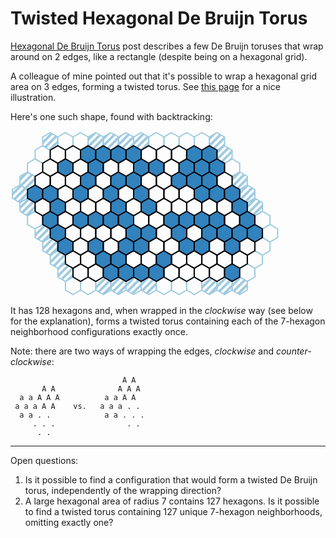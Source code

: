 # Twisted Hexagonal De Bruijn Torus

[Hexagonal De Bruijn Torus](../2024-04-20/hexagonal-de-bruijn-torus.md) post describes a few De Bruijn toruses that wrap around on 2 edges, like a rectangle (despite being on a hexagonal grid).

A colleague of mine pointed out that it's possible to wrap a hexagonal grid area on 3 edges, forming a twisted torus. See [this page](https://math.stackexchange.com/questions/53454/wrapped-hexagon-topology) for a nice illustration.

Here's one such shape, found with backtracking:

<svg xmlns="http://www.w3.org/2000/svg" width="430" height="265" style="stroke-width:2;stroke:black;fill:transparent;text-anchor:middle">
<defs>
<pattern id="hatch" width="8" height="8" patternTransform="rotate(45 0 0)" patternUnits="userSpaceOnUse">
<line x1="0" y1="0" x2="0" y2="10" style="stroke:#9ecae1; stroke-width:8"/>
</pattern>
</defs>
<polygon points="39.4,45.0 51.5,52.0 51.5,66.0 39.4,73.0 27.2,66.0 27.2,52.0" stroke="#9ecae1"/>
<polygon points="27.2,66.0 39.4,73.0 39.4,87.0 27.2,94.0 15.1,87.0 15.1,73.0" stroke="#9ecae1" fill="url(#hatch)"/>
<polygon points="221.2,234.0 233.4,241.0 233.4,255.0 221.2,262.0 209.1,255.0 209.1,241.0" stroke="#9ecae1" fill="url(#hatch)"/>
<polygon points="27.2,108.0 39.4,115.0 39.4,129.0 27.2,136.0 15.1,129.0 15.1,115.0" stroke="#9ecae1" fill="url(#hatch)"/>
<polygon points="172.7,234.0 184.9,241.0 184.9,255.0 172.7,262.0 160.6,255.0 160.6,241.0" stroke="#9ecae1" fill="url(#hatch)"/>
<polygon points="39.4,129.0 51.5,136.0 51.5,150.0 39.4,157.0 27.2,150.0 27.2,136.0" stroke="#9ecae1"/>
<polygon points="75.7,192.0 87.9,199.0 87.9,213.0 75.7,220.0 63.6,213.0 63.6,199.0" stroke="#9ecae1" fill="url(#hatch)"/>
<polygon points="124.2,234.0 136.4,241.0 136.4,255.0 124.2,262.0 112.1,255.0 112.1,241.0" stroke="#9ecae1"/>
<polygon points="87.9,213.0 100.0,220.0 100.0,234.0 87.9,241.0 75.7,234.0 75.7,220.0" stroke="#9ecae1" fill="url(#hatch)"/>
<polygon points="342.5,24.0 354.6,31.0 354.6,45.0 342.5,52.0 330.4,45.0 330.4,31.0" stroke="#9ecae1" fill="url(#hatch)"/>
<polygon points="306.1,3.0 318.2,10.0 318.2,24.0 306.1,31.0 294.0,24.0 294.0,10.0" stroke="#9ecae1"/>
<polygon points="354.6,45.0 366.7,52.0 366.7,66.0 354.6,73.0 342.5,66.0 342.5,52.0" stroke="#9ecae1"/>
<polygon points="391.0,108.0 403.1,115.0 403.1,129.0 391.0,136.0 378.9,129.0 378.9,115.0" stroke="#9ecae1" fill="url(#hatch)"/>
<polygon points="257.6,3.0 269.7,10.0 269.7,24.0 257.6,31.0 245.5,24.0 245.5,10.0" stroke="#9ecae1"/>
<polygon points="403.1,129.0 415.2,136.0 415.2,150.0 403.1,157.0 391.0,150.0 391.0,136.0" stroke="#9ecae1"/>
<polygon points="209.1,3.0 221.2,10.0 221.2,24.0 209.1,31.0 197.0,24.0 197.0,10.0" stroke="#9ecae1" fill="url(#hatch)"/>
<polygon points="403.1,171.0 415.2,178.0 415.2,192.0 403.1,199.0 391.0,192.0 391.0,178.0" stroke="#9ecae1"/>
<polygon points="391.0,192.0 403.1,199.0 403.1,213.0 391.0,220.0 378.9,213.0 378.9,199.0" stroke="#9ecae1"/>
<polygon points="160.6,3.0 172.7,10.0 172.7,24.0 160.6,31.0 148.5,24.0 148.5,10.0" stroke="#9ecae1" fill="url(#hatch)"/>
<polygon points="112.1,3.0 124.2,10.0 124.2,24.0 112.1,31.0 100.0,24.0 100.0,10.0" stroke="#9ecae1"/>
<polygon points="342.5,234.0 354.6,241.0 354.6,255.0 342.5,262.0 330.4,255.0 330.4,241.0" stroke="#9ecae1" fill="url(#hatch)"/>
<polygon points="63.6,3.0 75.7,10.0 75.7,24.0 63.6,31.0 51.5,24.0 51.5,10.0" stroke="#9ecae1" fill="url(#hatch)"/>
<polygon points="51.5,24.0 63.6,31.0 63.6,45.0 51.5,52.0 39.4,45.0 39.4,31.0" stroke="#9ecae1"/>
<polygon points="294.0,234.0 306.1,241.0 306.1,255.0 294.0,262.0 281.9,255.0 281.9,241.0" stroke="#9ecae1"/>
<polygon points="245.5,234.0 257.6,241.0 257.6,255.0 245.5,262.0 233.4,255.0 233.4,241.0" stroke="#9ecae1"/>
<polygon points="197.0,234.0 209.1,241.0 209.1,255.0 197.0,262.0 184.9,255.0 184.9,241.0" stroke="#9ecae1" fill="url(#hatch)"/>
<polygon points="15.1,87.0 27.2,94.0 27.2,108.0 15.1,115.0 3.0,108.0 3.0,94.0" stroke="#9ecae1" fill="url(#hatch)"/>
<polygon points="51.5,150.0 63.6,157.0 63.6,171.0 51.5,178.0 39.4,171.0 39.4,157.0" stroke="#9ecae1" fill="url(#hatch)"/>
<polygon points="148.5,234.0 160.6,241.0 160.6,255.0 148.5,262.0 136.4,255.0 136.4,241.0" stroke="#9ecae1" fill="url(#hatch)"/>
<polygon points="63.6,171.0 75.7,178.0 75.7,192.0 63.6,199.0 51.5,192.0 51.5,178.0" stroke="#9ecae1" fill="url(#hatch)"/>
<polygon points="100.0,234.0 112.1,241.0 112.1,255.0 100.0,262.0 87.9,255.0 87.9,241.0" stroke="#9ecae1"/>
<polygon points="330.4,3.0 342.5,10.0 342.5,24.0 330.4,31.0 318.2,24.0 318.2,10.0" stroke="#9ecae1" fill="url(#hatch)"/>
<polygon points="366.7,66.0 378.9,73.0 378.9,87.0 366.7,94.0 354.6,87.0 354.6,73.0" stroke="#9ecae1" fill="url(#hatch)"/>
<polygon points="281.9,3.0 294.0,10.0 294.0,24.0 281.9,31.0 269.7,24.0 269.7,10.0" stroke="#9ecae1"/>
<polygon points="378.9,87.0 391.0,94.0 391.0,108.0 378.9,115.0 366.7,108.0 366.7,94.0" stroke="#9ecae1" fill="url(#hatch)"/>
<polygon points="415.2,150.0 427.4,157.0 427.4,171.0 415.2,178.0 403.1,171.0 403.1,157.0" stroke="#9ecae1"/>
<polygon points="233.4,3.0 245.5,10.0 245.5,24.0 233.4,31.0 221.2,24.0 221.2,10.0" stroke="#9ecae1"/>
<polygon points="184.9,3.0 197.0,10.0 197.0,24.0 184.9,31.0 172.7,24.0 172.7,10.0" stroke="#9ecae1" fill="url(#hatch)"/>
<polygon points="136.4,3.0 148.5,10.0 148.5,24.0 136.4,31.0 124.2,24.0 124.2,10.0" stroke="#9ecae1" fill="url(#hatch)"/>
<polygon points="378.9,213.0 391.0,220.0 391.0,234.0 378.9,241.0 366.7,234.0 366.7,220.0" stroke="#9ecae1"/>
<polygon points="366.7,234.0 378.9,241.0 378.9,255.0 366.7,262.0 354.6,255.0 354.6,241.0" stroke="#9ecae1" fill="url(#hatch)"/>
<polygon points="87.9,3.0 100.0,10.0 100.0,24.0 87.9,31.0 75.7,24.0 75.7,10.0" stroke="#9ecae1"/>
<polygon points="318.2,234.0 330.4,241.0 330.4,255.0 318.2,262.0 306.1,255.0 306.1,241.0" stroke="#9ecae1" fill="url(#hatch)"/>
<polygon points="269.7,234.0 281.9,241.0 281.9,255.0 269.7,262.0 257.6,255.0 257.6,241.0" stroke="#9ecae1"/>
<polygon points="75.7,24.0 87.9,31.0 87.9,45.0 75.7,52.0 63.6,45.0 63.6,31.0"/>
<polygon points="100.0,24.0 112.1,31.0 112.1,45.0 100.0,52.0 87.9,45.0 87.9,31.0"/>
<polygon points="124.2,24.0 136.4,31.0 136.4,45.0 124.2,52.0 112.1,45.0 112.1,31.0" fill="#3182bd"/>
<polygon points="148.5,24.0 160.6,31.0 160.6,45.0 148.5,52.0 136.4,45.0 136.4,31.0" fill="#3182bd"/>
<polygon points="172.7,24.0 184.9,31.0 184.9,45.0 172.7,52.0 160.6,45.0 160.6,31.0" fill="#3182bd"/>
<polygon points="197.0,24.0 209.1,31.0 209.1,45.0 197.0,52.0 184.9,45.0 184.9,31.0" fill="#3182bd"/>
<polygon points="221.2,24.0 233.4,31.0 233.4,45.0 221.2,52.0 209.1,45.0 209.1,31.0"/>
<polygon points="245.5,24.0 257.6,31.0 257.6,45.0 245.5,52.0 233.4,45.0 233.4,31.0"/>
<polygon points="269.7,24.0 281.9,31.0 281.9,45.0 269.7,52.0 257.6,45.0 257.6,31.0"/>
<polygon points="294.0,24.0 306.1,31.0 306.1,45.0 294.0,52.0 281.9,45.0 281.9,31.0" fill="#3182bd"/>
<polygon points="318.2,24.0 330.4,31.0 330.4,45.0 318.2,52.0 306.1,45.0 306.1,31.0" fill="#3182bd"/>
<polygon points="63.6,45.0 75.7,52.0 75.7,66.0 63.6,73.0 51.5,66.0 51.5,52.0"/>
<polygon points="87.9,45.0 100.0,52.0 100.0,66.0 87.9,73.0 75.7,66.0 75.7,52.0" fill="#3182bd"/>
<polygon points="112.1,45.0 124.2,52.0 124.2,66.0 112.1,73.0 100.0,66.0 100.0,52.0"/>
<polygon points="136.4,45.0 148.5,52.0 148.5,66.0 136.4,73.0 124.2,66.0 124.2,52.0" fill="#3182bd"/>
<polygon points="160.6,45.0 172.7,52.0 172.7,66.0 160.6,73.0 148.5,66.0 148.5,52.0"/>
<polygon points="184.9,45.0 197.0,52.0 197.0,66.0 184.9,73.0 172.7,66.0 172.7,52.0"/>
<polygon points="209.1,45.0 221.2,52.0 221.2,66.0 209.1,73.0 197.0,66.0 197.0,52.0" fill="#3182bd"/>
<polygon points="233.4,45.0 245.5,52.0 245.5,66.0 233.4,73.0 221.2,66.0 221.2,52.0" fill="#3182bd"/>
<polygon points="257.6,45.0 269.7,52.0 269.7,66.0 257.6,73.0 245.5,66.0 245.5,52.0"/>
<polygon points="281.9,45.0 294.0,52.0 294.0,66.0 281.9,73.0 269.7,66.0 269.7,52.0" fill="#3182bd"/>
<polygon points="306.1,45.0 318.2,52.0 318.2,66.0 306.1,73.0 294.0,66.0 294.0,52.0" fill="#3182bd"/>
<polygon points="330.4,45.0 342.5,52.0 342.5,66.0 330.4,73.0 318.2,66.0 318.2,52.0" fill="#3182bd"/>
<polygon points="51.5,66.0 63.6,73.0 63.6,87.0 51.5,94.0 39.4,87.0 39.4,73.0"/>
<polygon points="75.7,66.0 87.9,73.0 87.9,87.0 75.7,94.0 63.6,87.0 63.6,73.0"/>
<polygon points="100.0,66.0 112.1,73.0 112.1,87.0 100.0,94.0 87.9,87.0 87.9,73.0"/>
<polygon points="124.2,66.0 136.4,73.0 136.4,87.0 124.2,94.0 112.1,87.0 112.1,73.0" fill="#3182bd"/>
<polygon points="148.5,66.0 160.6,73.0 160.6,87.0 148.5,94.0 136.4,87.0 136.4,73.0"/>
<polygon points="172.7,66.0 184.9,73.0 184.9,87.0 172.7,94.0 160.6,87.0 160.6,73.0" fill="#3182bd"/>
<polygon points="197.0,66.0 209.1,73.0 209.1,87.0 197.0,94.0 184.9,87.0 184.9,73.0" fill="#3182bd"/>
<polygon points="221.2,66.0 233.4,73.0 233.4,87.0 221.2,94.0 209.1,87.0 209.1,73.0"/>
<polygon points="245.5,66.0 257.6,73.0 257.6,87.0 245.5,94.0 233.4,87.0 233.4,73.0"/>
<polygon points="269.7,66.0 281.9,73.0 281.9,87.0 269.7,94.0 257.6,87.0 257.6,73.0" fill="#3182bd"/>
<polygon points="294.0,66.0 306.1,73.0 306.1,87.0 294.0,94.0 281.9,87.0 281.9,73.0" fill="#3182bd"/>
<polygon points="318.2,66.0 330.4,73.0 330.4,87.0 318.2,94.0 306.1,87.0 306.1,73.0" fill="#3182bd"/>
<polygon points="342.5,66.0 354.6,73.0 354.6,87.0 342.5,94.0 330.4,87.0 330.4,73.0"/>
<polygon points="39.4,87.0 51.5,94.0 51.5,108.0 39.4,115.0 27.2,108.0 27.2,94.0" fill="#3182bd"/>
<polygon points="63.6,87.0 75.7,94.0 75.7,108.0 63.6,115.0 51.5,108.0 51.5,94.0" fill="#3182bd"/>
<polygon points="87.9,87.0 100.0,94.0 100.0,108.0 87.9,115.0 75.7,108.0 75.7,94.0"/>
<polygon points="112.1,87.0 124.2,94.0 124.2,108.0 112.1,115.0 100.0,108.0 100.0,94.0" fill="#3182bd"/>
<polygon points="136.4,87.0 148.5,94.0 148.5,108.0 136.4,115.0 124.2,108.0 124.2,94.0"/>
<polygon points="160.6,87.0 172.7,94.0 172.7,108.0 160.6,115.0 148.5,108.0 148.5,94.0" fill="#3182bd"/>
<polygon points="184.9,87.0 197.0,94.0 197.0,108.0 184.9,115.0 172.7,108.0 172.7,94.0"/>
<polygon points="209.1,87.0 221.2,94.0 221.2,108.0 209.1,115.0 197.0,108.0 197.0,94.0" fill="#3182bd"/>
<polygon points="233.4,87.0 245.5,94.0 245.5,108.0 233.4,115.0 221.2,108.0 221.2,94.0"/>
<polygon points="257.6,87.0 269.7,94.0 269.7,108.0 257.6,115.0 245.5,108.0 245.5,94.0"/>
<polygon points="281.9,87.0 294.0,94.0 294.0,108.0 281.9,115.0 269.7,108.0 269.7,94.0"/>
<polygon points="306.1,87.0 318.2,94.0 318.2,108.0 306.1,115.0 294.0,108.0 294.0,94.0" fill="#3182bd"/>
<polygon points="330.4,87.0 342.5,94.0 342.5,108.0 330.4,115.0 318.2,108.0 318.2,94.0" fill="#3182bd"/>
<polygon points="354.6,87.0 366.7,94.0 366.7,108.0 354.6,115.0 342.5,108.0 342.5,94.0" fill="#3182bd"/>
<polygon points="51.5,108.0 63.6,115.0 63.6,129.0 51.5,136.0 39.4,129.0 39.4,115.0"/>
<polygon points="75.7,108.0 87.9,115.0 87.9,129.0 75.7,136.0 63.6,129.0 63.6,115.0" fill="#3182bd"/>
<polygon points="100.0,108.0 112.1,115.0 112.1,129.0 100.0,136.0 87.9,129.0 87.9,115.0"/>
<polygon points="124.2,108.0 136.4,115.0 136.4,129.0 124.2,136.0 112.1,129.0 112.1,115.0"/>
<polygon points="148.5,108.0 160.6,115.0 160.6,129.0 148.5,136.0 136.4,129.0 136.4,115.0"/>
<polygon points="172.7,108.0 184.9,115.0 184.9,129.0 172.7,136.0 160.6,129.0 160.6,115.0" fill="#3182bd"/>
<polygon points="197.0,108.0 209.1,115.0 209.1,129.0 197.0,136.0 184.9,129.0 184.9,115.0"/>
<polygon points="221.2,108.0 233.4,115.0 233.4,129.0 221.2,136.0 209.1,129.0 209.1,115.0" fill="#3182bd"/>
<polygon points="245.5,108.0 257.6,115.0 257.6,129.0 245.5,136.0 233.4,129.0 233.4,115.0"/>
<polygon points="269.7,108.0 281.9,115.0 281.9,129.0 269.7,136.0 257.6,129.0 257.6,115.0"/>
<polygon points="294.0,108.0 306.1,115.0 306.1,129.0 294.0,136.0 281.9,129.0 281.9,115.0"/>
<polygon points="318.2,108.0 330.4,115.0 330.4,129.0 318.2,136.0 306.1,129.0 306.1,115.0"/>
<polygon points="342.5,108.0 354.6,115.0 354.6,129.0 342.5,136.0 330.4,129.0 330.4,115.0"/>
<polygon points="366.7,108.0 378.9,115.0 378.9,129.0 366.7,136.0 354.6,129.0 354.6,115.0" fill="#3182bd"/>
<polygon points="63.6,129.0 75.7,136.0 75.7,150.0 63.6,157.0 51.5,150.0 51.5,136.0" fill="#3182bd"/>
<polygon points="87.9,129.0 100.0,136.0 100.0,150.0 87.9,157.0 75.7,150.0 75.7,136.0"/>
<polygon points="112.1,129.0 124.2,136.0 124.2,150.0 112.1,157.0 100.0,150.0 100.0,136.0" fill="#3182bd"/>
<polygon points="136.4,129.0 148.5,136.0 148.5,150.0 136.4,157.0 124.2,150.0 124.2,136.0" fill="#3182bd"/>
<polygon points="160.6,129.0 172.7,136.0 172.7,150.0 160.6,157.0 148.5,150.0 148.5,136.0" fill="#3182bd"/>
<polygon points="184.9,129.0 197.0,136.0 197.0,150.0 184.9,157.0 172.7,150.0 172.7,136.0" fill="#3182bd"/>
<polygon points="209.1,129.0 221.2,136.0 221.2,150.0 209.1,157.0 197.0,150.0 197.0,136.0"/>
<polygon points="233.4,129.0 245.5,136.0 245.5,150.0 233.4,157.0 221.2,150.0 221.2,136.0"/>
<polygon points="257.6,129.0 269.7,136.0 269.7,150.0 257.6,157.0 245.5,150.0 245.5,136.0" fill="#3182bd"/>
<polygon points="281.9,129.0 294.0,136.0 294.0,150.0 281.9,157.0 269.7,150.0 269.7,136.0" fill="#3182bd"/>
<polygon points="306.1,129.0 318.2,136.0 318.2,150.0 306.1,157.0 294.0,150.0 294.0,136.0" fill="#3182bd"/>
<polygon points="330.4,129.0 342.5,136.0 342.5,150.0 330.4,157.0 318.2,150.0 318.2,136.0" fill="#3182bd"/>
<polygon points="354.6,129.0 366.7,136.0 366.7,150.0 354.6,157.0 342.5,150.0 342.5,136.0"/>
<polygon points="378.9,129.0 391.0,136.0 391.0,150.0 378.9,157.0 366.7,150.0 366.7,136.0" fill="#3182bd"/>
<polygon points="75.7,150.0 87.9,157.0 87.9,171.0 75.7,178.0 63.6,171.0 63.6,157.0" fill="#3182bd"/>
<polygon points="100.0,150.0 112.1,157.0 112.1,171.0 100.0,178.0 87.9,171.0 87.9,157.0"/>
<polygon points="124.2,150.0 136.4,157.0 136.4,171.0 124.2,178.0 112.1,171.0 112.1,157.0"/>
<polygon points="148.5,150.0 160.6,157.0 160.6,171.0 148.5,178.0 136.4,171.0 136.4,157.0"/>
<polygon points="172.7,150.0 184.9,157.0 184.9,171.0 172.7,178.0 160.6,171.0 160.6,157.0"/>
<polygon points="197.0,150.0 209.1,157.0 209.1,171.0 197.0,178.0 184.9,171.0 184.9,157.0" fill="#3182bd"/>
<polygon points="221.2,150.0 233.4,157.0 233.4,171.0 221.2,178.0 209.1,171.0 209.1,157.0" fill="#3182bd"/>
<polygon points="245.5,150.0 257.6,157.0 257.6,171.0 245.5,178.0 233.4,171.0 233.4,157.0"/>
<polygon points="269.7,150.0 281.9,157.0 281.9,171.0 269.7,178.0 257.6,171.0 257.6,157.0" fill="#3182bd"/>
<polygon points="294.0,150.0 306.1,157.0 306.1,171.0 294.0,178.0 281.9,171.0 281.9,157.0"/>
<polygon points="318.2,150.0 330.4,157.0 330.4,171.0 318.2,178.0 306.1,171.0 306.1,157.0" fill="#3182bd"/>
<polygon points="342.5,150.0 354.6,157.0 354.6,171.0 342.5,178.0 330.4,171.0 330.4,157.0" fill="#3182bd"/>
<polygon points="366.7,150.0 378.9,157.0 378.9,171.0 366.7,178.0 354.6,171.0 354.6,157.0" fill="#3182bd"/>
<polygon points="391.0,150.0 403.1,157.0 403.1,171.0 391.0,178.0 378.9,171.0 378.9,157.0" fill="#3182bd"/>
<polygon points="87.9,171.0 100.0,178.0 100.0,192.0 87.9,199.0 75.7,192.0 75.7,178.0" fill="#3182bd"/>
<polygon points="112.1,171.0 124.2,178.0 124.2,192.0 112.1,199.0 100.0,192.0 100.0,178.0"/>
<polygon points="136.4,171.0 148.5,178.0 148.5,192.0 136.4,199.0 124.2,192.0 124.2,178.0" fill="#3182bd"/>
<polygon points="160.6,171.0 172.7,178.0 172.7,192.0 160.6,199.0 148.5,192.0 148.5,178.0"/>
<polygon points="184.9,171.0 197.0,178.0 197.0,192.0 184.9,199.0 172.7,192.0 172.7,178.0" fill="#3182bd"/>
<polygon points="209.1,171.0 221.2,178.0 221.2,192.0 209.1,199.0 197.0,192.0 197.0,178.0" fill="#3182bd"/>
<polygon points="233.4,171.0 245.5,178.0 245.5,192.0 233.4,199.0 221.2,192.0 221.2,178.0"/>
<polygon points="257.6,171.0 269.7,178.0 269.7,192.0 257.6,199.0 245.5,192.0 245.5,178.0"/>
<polygon points="281.9,171.0 294.0,178.0 294.0,192.0 281.9,199.0 269.7,192.0 269.7,178.0" fill="#3182bd"/>
<polygon points="306.1,171.0 318.2,178.0 318.2,192.0 306.1,199.0 294.0,192.0 294.0,178.0" fill="#3182bd"/>
<polygon points="330.4,171.0 342.5,178.0 342.5,192.0 330.4,199.0 318.2,192.0 318.2,178.0"/>
<polygon points="354.6,171.0 366.7,178.0 366.7,192.0 354.6,199.0 342.5,192.0 342.5,178.0" fill="#3182bd"/>
<polygon points="378.9,171.0 391.0,178.0 391.0,192.0 378.9,199.0 366.7,192.0 366.7,178.0"/>
<polygon points="100.0,192.0 112.1,199.0 112.1,213.0 100.0,220.0 87.9,213.0 87.9,199.0"/>
<polygon points="124.2,192.0 136.4,199.0 136.4,213.0 124.2,220.0 112.1,213.0 112.1,199.0"/>
<polygon points="148.5,192.0 160.6,199.0 160.6,213.0 148.5,220.0 136.4,213.0 136.4,199.0" fill="#3182bd"/>
<polygon points="172.7,192.0 184.9,199.0 184.9,213.0 172.7,220.0 160.6,213.0 160.6,199.0" fill="#3182bd"/>
<polygon points="197.0,192.0 209.1,199.0 209.1,213.0 197.0,220.0 184.9,213.0 184.9,199.0"/>
<polygon points="221.2,192.0 233.4,199.0 233.4,213.0 221.2,220.0 209.1,213.0 209.1,199.0"/>
<polygon points="245.5,192.0 257.6,199.0 257.6,213.0 245.5,220.0 233.4,213.0 233.4,199.0" fill="#3182bd"/>
<polygon points="269.7,192.0 281.9,199.0 281.9,213.0 269.7,220.0 257.6,213.0 257.6,199.0"/>
<polygon points="294.0,192.0 306.1,199.0 306.1,213.0 294.0,220.0 281.9,213.0 281.9,199.0"/>
<polygon points="318.2,192.0 330.4,199.0 330.4,213.0 318.2,220.0 306.1,213.0 306.1,199.0"/>
<polygon points="342.5,192.0 354.6,199.0 354.6,213.0 342.5,220.0 330.4,213.0 330.4,199.0"/>
<polygon points="366.7,192.0 378.9,199.0 378.9,213.0 366.7,220.0 354.6,213.0 354.6,199.0"/>
<polygon points="112.1,213.0 124.2,220.0 124.2,234.0 112.1,241.0 100.0,234.0 100.0,220.0"/>
<polygon points="136.4,213.0 148.5,220.0 148.5,234.0 136.4,241.0 124.2,234.0 124.2,220.0"/>
<polygon points="160.6,213.0 172.7,220.0 172.7,234.0 160.6,241.0 148.5,234.0 148.5,220.0" fill="#3182bd"/>
<polygon points="184.9,213.0 197.0,220.0 197.0,234.0 184.9,241.0 172.7,234.0 172.7,220.0" fill="#3182bd"/>
<polygon points="209.1,213.0 221.2,220.0 221.2,234.0 209.1,241.0 197.0,234.0 197.0,220.0" fill="#3182bd"/>
<polygon points="233.4,213.0 245.5,220.0 245.5,234.0 233.4,241.0 221.2,234.0 221.2,220.0" fill="#3182bd"/>
<polygon points="257.6,213.0 269.7,220.0 269.7,234.0 257.6,241.0 245.5,234.0 245.5,220.0"/>
<polygon points="281.9,213.0 294.0,220.0 294.0,234.0 281.9,241.0 269.7,234.0 269.7,220.0"/>
<polygon points="306.1,213.0 318.2,220.0 318.2,234.0 306.1,241.0 294.0,234.0 294.0,220.0"/>
<polygon points="330.4,213.0 342.5,220.0 342.5,234.0 330.4,241.0 318.2,234.0 318.2,220.0"/>
<polygon points="354.6,213.0 366.7,220.0 366.7,234.0 354.6,241.0 342.5,234.0 342.5,220.0" fill="#3182bd"/>
</svg>

It has 128 hexagons and, when wrapped in the *clockwise* way (see below for the explanation), forms a twisted torus containing each of the 7-hexagon neighborhood configurations exactly once.

Note: there are two ways of wrapping the edges, *clockwise* and *counter-clockwise*:

```
                         A A
       A A              A A A
  a a A A A          a a A A
 a a a A A    vs.   a a a . .
  a a . .            a a . . .
     . . .                . .
      . .
```

---
Open questions:

1. Is it possible to find a configuration that would form a twisted De Bruijn torus, independently of the wrapping direction?
2. A large hexagonal area of radius 7 contains 127 hexagons. Is it possible to find a twisted torus containing 127 unique 7-hexagon neighborhoods, omitting exactly one?